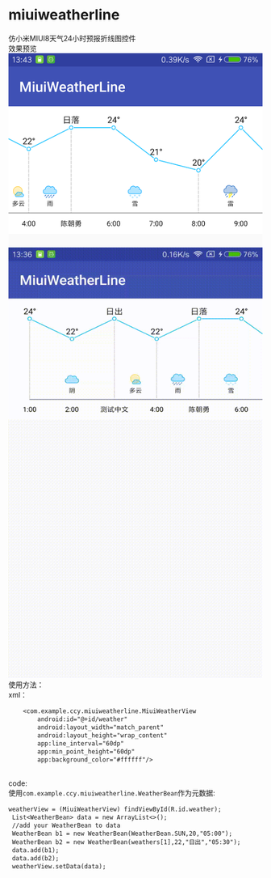 # miuiweatherline
仿小米MIUI8天气24小时预报折线图控件
<br/>效果预览<br/>
![image1](https://github.com/CCY0122/miuiweatherline/blob/master/someImages/complete1.png)
![image2](https://github.com/CCY0122/miuiweatherline/blob/master/someImages/weatherGif%20_1.gif)
<br/>使用方法：<br/>
xml：<br/>
```
    <com.example.ccy.miuiweatherline.MiuiWeatherView
        android:id="@+id/weather"
        android:layout_width="match_parent"
        android:layout_height="wrap_content"
        app:line_interval="60dp"
        app:min_point_height="60dp"
        app:background_color="#ffffff"/>
```
<br/>code:<br/>
使用`com.example.ccy.miuiweatherline.WeatherBean`作为元数据:<br/>
 ```
 weatherView = (MiuiWeatherView) findViewById(R.id.weather);
  List<WeatherBean> data = new ArrayList<>();
  //add your WeatherBean to data
  WeatherBean b1 = new WeatherBean(WeatherBean.SUN,20,"05:00");
  WeatherBean b2 = new WeatherBean(weathers[1],22,"日出","05:30");
  data.add(b1);
  data.add(b2);
  weatherView.setData(data);
  ```



